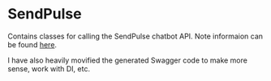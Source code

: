 # SendPulse

Contains classes for calling the SendPulse chatbot API.  Note informaion can be found [here](https://sendpulse.com/integrations/api/chatbot/telegram).

I have also heavily movified the generated Swagger code to make more sense, work with DI, etc.
